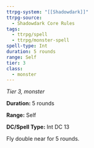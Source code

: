 ```yaml
---
ttrpg-system: "[[Shadowdark]]"
ttrpg-source:
  - Shadowdark Core Rules
tags:
  - ttrpg/spell
  - ttrpg/monster-spell
spell-type: Int
duration: 5 rounds
range: Self
tier: 3
class:
  - monster
---
```

*Tier 3, monster*

**Duration:** 5 rounds

**Range:** Self

**DC/Spell Type:** Int DC 13

Fly double near for 5 rounds. 
